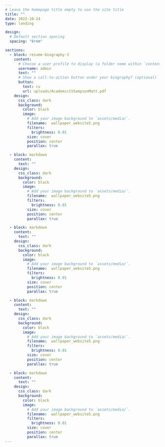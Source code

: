 ```yaml
---
# Leave the homepage title empty to use the site title
title: ""
date: 2022-10-24
type: landing

design:
  # Default section spacing
  spacing: "6rem"

sections:
  - block: resume-biography-3
    content:
      # Choose a user profile to display (a folder name within `content/authors/`)
      username: admin
      text: ""
      # Show a call-to-action button under your biography? (optional)
      button:
        text: cv
        url: uploads/AcademicCVSampsonMatt.pdf
    design:
      css_class: dark
      background:
        color: black
        image:
          # Add your image background to `assets/media/`.
          filename:  wallpaper_website5.png 
          filters:
            brightness: 0.01
          size: cover
          position: center
          parallax: true

  - block: markdown
    content:
      text: ""
    design:
      css_class: dark
      background:
        color: black
        image:
          # Add your image background to `assets/media/`.
          filename:  wallpaper_website5.png
          filters:
            brightness: 0.01
          size: cover
          position: center
          parallax: true

  - block: markdown
    content:
      text: ""
    design:
      css_class: dark
      background:
        color: black
        image:
          # Add your image background to `assets/media/`.
          filename:  wallpaper_website5.png 
          filters:
            brightness: 0.01
          size: cover
          position: center
          parallax: true

  - block: markdown
    content:
      text: ""
    design:
      css_class: dark
      background:
        color: black
        image:
          # Add your image background to `assets/media/`.
          filename:  wallpaper_website5.png 
          filters:
            brightness: 0.01
          size: cover
          position: center
          parallax: true

  - block: markdown
    content:
      text: ""
    design:
      css_class: dark
      background:
        color: black
        image:
          # Add your image background to `assets/media/`.
          filename:  wallpaper_website5.png 
          filters:
            brightness: 0.01
          size: cover
          position: center
          parallax: true
---
```

